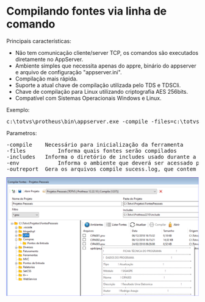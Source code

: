 # Compilando fontes via linha de comando

Principais características:

- Não tem comunicação cliente/server TCP, os comandos são executados diretamente no AppServer.
- Ambiente simples que necessita apenas do appre, binário do appserver e arquivo de configuração "appserver.ini".
- Compilação mais rápida.
- Suporte a atual chave de compilação utilizada pelo TDS e TDSCli.
- Chave de compilação para Linux utilizando criptografia AES 256bits.
- Compatível com Sistemas Operacionais Windows e Linux.

Exemplo:
<pre>
c:\totvs\protheus\bin\appserver.exe -compile -files=c:\totvs\projetos\fonte.prw -includes=c:\totvs\protheus\include -src=c:\totvs\projetos -env=NomeAmbiente
</pre>

Parametros:
<pre>
-compile	Necessário para inicialização da ferramenta
-files	        Informa quais fontes serão compilados
-includes	Informa o diretório de includes usado durante a o pré-processamento dos fontes.
-env	        Informa o ambiente que deverá ser acessado para compilação.
-outreport	Gera os arquivos compile_sucess.log, que contem a lista de fontes compilados com sucesso no formato do arquivo .lst, e compile_errors.log, que contem a lista de fontes não compilados e os erros de compilação.   
</pre>
<img src="compilar-fontes.png">
